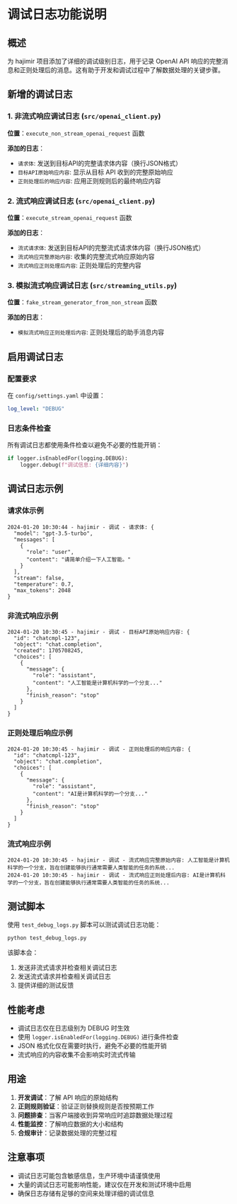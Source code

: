 # 调试日志功能说明

## 概述

为 hajimir 项目添加了详细的调试级别日志，用于记录 OpenAI API 响应的完整消息和正则处理后的消息。这有助于开发和调试过程中了解数据处理的关键步骤。

## 新增的调试日志

### 1. 非流式响应调试日志 (`src/openai_client.py`)

**位置**：`execute_non_stream_openai_request` 函数

**添加的日志**：
- `请求体`: 发送到目标API的完整请求体内容（换行JSON格式）
- `目标API原始响应内容`: 显示从目标 API 收到的完整原始响应
- `正则处理后的响应内容`: 应用正则规则后的最终响应内容

### 2. 流式响应调试日志 (`src/openai_client.py`)

**位置**：`execute_stream_openai_request` 函数

**添加的日志**：
- `流式请求体`: 发送到目标API的完整流式请求体内容（换行JSON格式）
- `流式响应完整原始内容`: 收集的完整流式响应原始内容
- `流式响应正则处理后内容`: 正则处理后的完整内容

### 3. 模拟流式响应调试日志 (`src/streaming_utils.py`)

**位置**：`fake_stream_generator_from_non_stream` 函数

**添加的日志**：
- `模拟流式响应正则处理后内容`: 正则处理后的助手消息内容

## 启用调试日志

### 配置要求

在 `config/settings.yaml` 中设置：
```yaml
log_level: "DEBUG"
```

### 日志条件检查

所有调试日志都使用条件检查以避免不必要的性能开销：
```python
if logger.isEnabledFor(logging.DEBUG):
    logger.debug(f"调试信息: {详细内容}")
```

## 调试日志示例

### 请求体示例
```
2024-01-20 10:30:44 - hajimir - 调试 - 请求体: {
  "model": "gpt-3.5-turbo",
  "messages": [
    {
      "role": "user",
      "content": "请简单介绍一下人工智能。"
    }
  ],
  "stream": false,
  "temperature": 0.7,
  "max_tokens": 2048
}
```

### 非流式响应示例
```
2024-01-20 10:30:45 - hajimir - 调试 - 目标API原始响应内容: {
  "id": "chatcmpl-123",
  "object": "chat.completion",
  "created": 1705708245,
  "choices": [
    {
      "message": {
        "role": "assistant",
        "content": "人工智能是计算机科学的一个分支..."
      },
      "finish_reason": "stop"
    }
  ]
}
```

### 正则处理后响应示例
```
2024-01-20 10:30:45 - hajimir - 调试 - 正则处理后的响应内容: {
  "id": "chatcmpl-123",
  "object": "chat.completion", 
  "choices": [
    {
      "message": {
        "role": "assistant",
        "content": "AI是计算机科学的一个分支..."
      },
      "finish_reason": "stop"
    }
  ]
}
```

### 流式响应示例
```
2024-01-20 10:30:45 - hajimir - 调试 - 流式响应完整原始内容: 人工智能是计算机科学的一个分支，旨在创建能够执行通常需要人类智能的任务的系统...
2024-01-20 10:30:45 - hajimir - 调试 - 流式响应正则处理后内容: AI是计算机科学的一个分支，旨在创建能够执行通常需要人类智能的任务的系统...
```

## 测试脚本

使用 `test_debug_logs.py` 脚本可以测试调试日志功能：

```bash
python test_debug_logs.py
```

该脚本会：
1. 发送非流式请求并检查相关调试日志
2. 发送流式请求并检查相关调试日志
3. 提供详细的测试反馈

## 性能考虑

- 调试日志仅在日志级别为 DEBUG 时生效
- 使用 `logger.isEnabledFor(logging.DEBUG)` 进行条件检查
- JSON 格式化仅在需要时执行，避免不必要的性能开销
- 流式响应的内容收集不会影响实时流式传输

## 用途

1. **开发调试**：了解 API 响应的原始结构
2. **正则规则验证**：验证正则替换规则是否按预期工作
3. **问题排查**：当客户端接收到异常响应时追踪数据处理过程
4. **性能监控**：了解响应数据的大小和结构
5. **合规审计**：记录数据处理的完整过程

## 注意事项

- 调试日志可能包含敏感信息，生产环境中请谨慎使用
- 大量的调试日志可能影响性能，建议仅在开发和测试环境中启用
- 确保日志存储有足够的空间来处理详细的调试信息